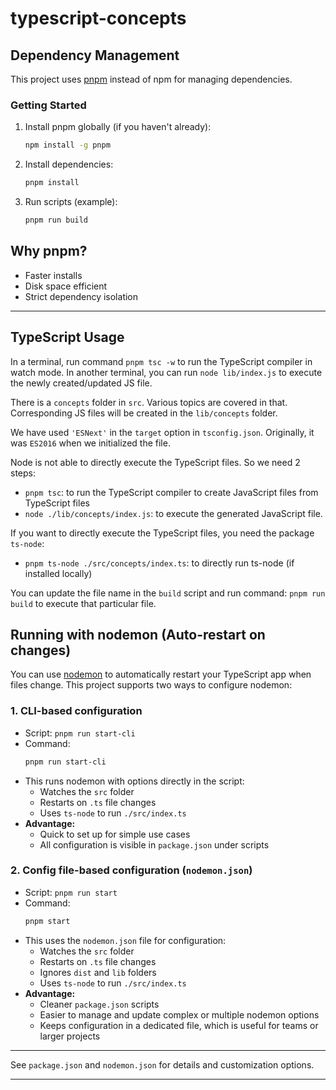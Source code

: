 
# typescript-concepts

## Dependency Management

This project uses [pnpm](https://pnpm.io/) instead of npm for managing dependencies.

### Getting Started

1. Install pnpm globally (if you haven't already):
   ```sh
   npm install -g pnpm
   ```
2. Install dependencies:
   ```sh
   pnpm install
   ```
3. Run scripts (example):
   ```sh
   pnpm run build
   ```

## Why pnpm?
- Faster installs
- Disk space efficient
- Strict dependency isolation

---

## TypeScript Usage

In a terminal, run command `pnpm tsc -w` to run the TypeScript compiler in watch mode. In another terminal, you can run `node lib/index.js` to execute the newly created/updated JS file.

There is a `concepts` folder in `src`. Various topics are covered in that. Corresponding JS files will be created in the `lib/concepts` folder.

We have used `'ESNext'` in the `target` option in `tsconfig.json`. Originally, it was `ES2016` when we initialized the file.

Node is not able to directly execute the TypeScript files. So we need 2 steps:
  * `pnpm tsc`: to run the TypeScript compiler to create JavaScript files from TypeScript files
  * `node ./lib/concepts/index.js`: to execute the generated JavaScript file.

If you want to directly execute the TypeScript files, you need the package `ts-node`:
  * `pnpm ts-node ./src/concepts/index.ts`: to directly run ts-node (if installed locally)

You can update the file name in the `build` script and run command: `pnpm run build` to execute that particular file.


## Running with nodemon (Auto-restart on changes)

You can use [nodemon](https://nodemon.io/) to automatically restart your TypeScript app when files change. This project supports two ways to configure nodemon:

### 1. CLI-based configuration

- Script: `pnpm run start-cli`
- Command: 
   ```sh
   pnpm run start-cli
   ```
- This runs nodemon with options directly in the script:
   - Watches the `src` folder
   - Restarts on `.ts` file changes
   - Uses `ts-node` to run `./src/index.ts`
- **Advantage:**
   - Quick to set up for simple use cases
   - All configuration is visible in `package.json` under scripts

### 2. Config file-based configuration (`nodemon.json`)

- Script: `pnpm run start`
- Command:
   ```sh
   pnpm start
   ```
- This uses the `nodemon.json` file for configuration:
   - Watches the `src` folder
   - Restarts on `.ts` file changes
   - Ignores `dist` and `lib` folders
   - Uses `ts-node` to run `./src/index.ts`
- **Advantage:**
   - Cleaner `package.json` scripts
   - Easier to manage and update complex or multiple nodemon options
   - Keeps configuration in a dedicated file, which is useful for teams or larger projects

---

See `package.json` and `nodemon.json` for details and customization options.

---